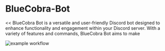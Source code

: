 # BlueCobra-Bot
&lt;&lt; BlueCobra Bot is a versatile and user-friendly Discord bot designed to enhance functionality and engagement within your Discord server. With a variety of features and commands, BlueCobra Bot aims to make 

![example workflow](https://github.com/github/docs/actions/workflows/main.yml/badge.svg)
